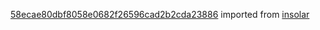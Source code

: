 [58ecae80dbf8058e0682f26596cad2b2cda23886](https://github.com/insolar/insolar/commit/58ecae80dbf8058e0682f26596cad2b2cda23886) imported from [insolar](https://github.com/insolar/insolar)
